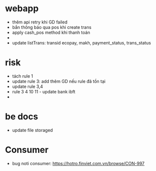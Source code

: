 
#  webapp
- thêm api retry khi GD failed
- bắn thông báo qua pos khi create trans
- apply cash_pos method khi thanh toán
- 
- update listTrans: transid ecopay, makh, payment_status, trans_status 
# risk
- tách rule 1
- update rule 3: add thêm GD nếu rule đã tồn tại
- update rule 3,4 
- rule 3 4 10 11 - update bank ibft
- 

# be docs
- update file storaged


# Consumer

- bug noti consumer: https://hotro.finviet.com.vn/browse/CON-997











